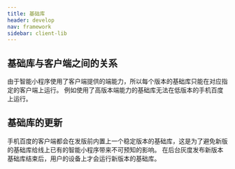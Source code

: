 ```yaml
---
title: 基础库
header: develop
nav: framework
sidebar: client-lib
---
```


基础库与客户端之间的关系
-----

由于智能小程序使用了客户端提供的端能力，所以每个版本的基础库只能在对应指定的客户端上运行。
例如使用了高版本端能力的基础库无法在低版本的手机百度上运行。


基础库的更新
-----
手机百度的客户端都会在发版前内置上一个稳定版本的基础库，这是为了避免新版的基础库给线上已有的智能小程序带来不可预知的影响。
在后台灰度发布新版本基础库结束后，用户的设备上才会运行新版本的基础库。

<br/>